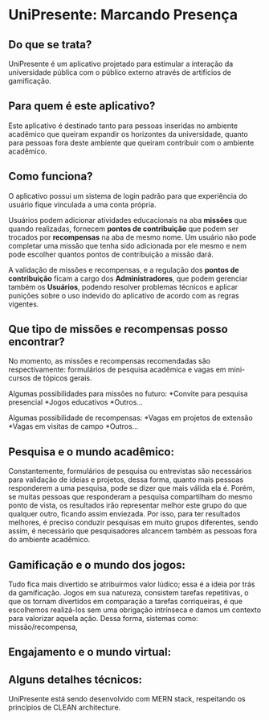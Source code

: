 # UniPresente: Marcando Presença

## Do que se trata?
  
  UniPresente é um aplicativo projetado para estimular a interação da universidade pública com o público externo através de artifícios de gamificação.

## Para quem é este aplicativo?

  Este aplicativo é destinado tanto para pessoas inseridas no ambiente acadêmico que queiram expandir os horizontes da universidade, quanto para pessoas fora deste ambiente que queiram contribuir com o ambiente acadêmico.
  
## Como funciona?

  O aplicativo possui um sistema de login padrão para que experiência do usuário fique vinculada a uma conta própria.  

  Usuários podem adicionar atividades educacionais na aba **missões** que quando realizadas, fornecem **pontos de contribuição** que podem ser trocados por **recompensas** na aba de mesmo nome. Um usuário não pode completar uma missão que tenha sido adicionada por ele mesmo e nem pode escolher quantos pontos de contribuição a missão dará.
  
  A validação de missões e recompensas, e a regulação dos **pontos de contribuição** ficam a cargo dos **Administradores**, que podem gerenciar também os **Usuários**, podendo resolver problemas técnicos e aplicar punições sobre o uso indevido do aplicativo de acordo com as regras vigentes.
  
## Que tipo de missões e recompensas posso encontrar?

  No momento, as missões e recompensas recomendadas são respectivamente: formulários de pesquisa acadêmica e vagas em mini-cursos de tópicos gerais.
  
  Algumas possibilidades para missões no futuro:
  *Convite para pesquisa presencial
  *Jogos educativos
  *Outros...
  
  Algumas possibilidade de recompensas:
  *Vagas em projetos de extensão
  *Vagas em visitas de campo
  *Outros...
  
## Pesquisa e o mundo acadêmico:

  Constantemente, formulários de pesquisa ou entrevistas são necessários para validação de ideias e projetos, dessa forma, quanto mais pessoas responderem a uma pesquisa, pode se dizer que mais válida ela é. Porém, se muitas pessoas que responderam a pesquisa compartilham do mesmo ponto de vista, os resultados irão representar melhor este grupo do que qualquer outro, ficando assim enviezada. Por isso, para ter resultados melhores, é preciso conduzir pesquisas em muito grupos diferentes, sendo assim, é necessário que pesquisadores alcancem também as pessoas fora do ambiente acadêmico.

## Gamificação e o mundo dos jogos:

  Tudo fica mais divertido se atribuírmos valor lúdico; essa é a ideia por trás da gamificação. Jogos em sua natureza, consistem tarefas repetitivas, o que os tornam divertidos em comparação a tarefas corriqueiras, é que escolhemos realizá-los sem uma obrigação intrínseca e damos um contexto para valorizar aquela ação. Dessa forma, sistemas como: missão/recompensa, 

## Engajamento e o mundo virtual:

## Alguns detalhes técnicos:
  
  UniPresente está sendo desenvolvido com MERN stack, respeitando os princípios de CLEAN architecture.
  
  
  


